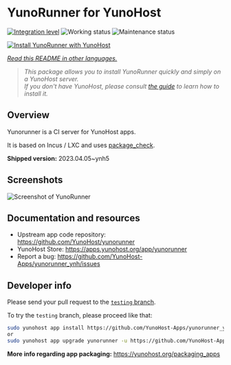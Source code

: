<!--
N.B.: This README was automatically generated by <https://github.com/YunoHost/apps/tree/master/tools/readme_generator>
It shall NOT be edited by hand.
-->

# YunoRunner for YunoHost

[![Integration level](https://dash.yunohost.org/integration/yunorunner.svg)](https://ci-apps.yunohost.org/ci/apps/yunorunner/) ![Working status](https://ci-apps.yunohost.org/ci/badges/yunorunner.status.svg) ![Maintenance status](https://ci-apps.yunohost.org/ci/badges/yunorunner.maintain.svg)

[![Install YunoRunner with YunoHost](https://install-app.yunohost.org/install-with-yunohost.svg)](https://install-app.yunohost.org/?app=yunorunner)

*[Read this README in other languages.](./ALL_README.md)*

> *This package allows you to install YunoRunner quickly and simply on a YunoHost server.*  
> *If you don't have YunoHost, please consult [the guide](https://yunohost.org/install) to learn how to install it.*

## Overview

Yunorunner is a CI server for YunoHost apps.

It is based on Incus / LXC and uses [package_check](https://github.com/YunoHost/package_check).


**Shipped version:** 2023.04.05~ynh5

## Screenshots

![Screenshot of YunoRunner](./doc/screenshots/screenshot.png)

## Documentation and resources

- Upstream app code repository: <https://github.com/YunoHost/yunorunner>
- YunoHost Store: <https://apps.yunohost.org/app/yunorunner>
- Report a bug: <https://github.com/YunoHost-Apps/yunorunner_ynh/issues>

## Developer info

Please send your pull request to the [`testing` branch](https://github.com/YunoHost-Apps/yunorunner_ynh/tree/testing).

To try the `testing` branch, please proceed like that:

```bash
sudo yunohost app install https://github.com/YunoHost-Apps/yunorunner_ynh/tree/testing --debug
or
sudo yunohost app upgrade yunorunner -u https://github.com/YunoHost-Apps/yunorunner_ynh/tree/testing --debug
```

**More info regarding app packaging:** <https://yunohost.org/packaging_apps>
